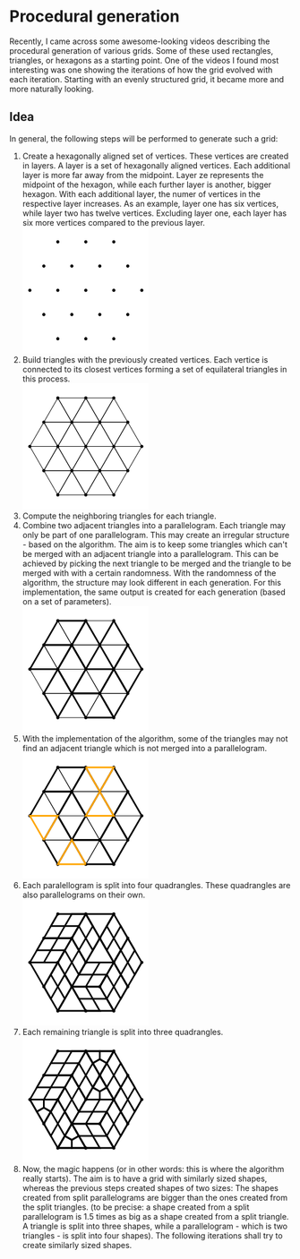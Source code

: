 # Procedural generation

Recently, I came across some awesome-looking videos describing the procedural generation of various grids. Some of these used rectangles, triangles, or hexagons as a starting point. One of the videos I found most interesting was one showing the iterations of how the grid evolved with each iteration. Starting with an evenly structured grid, it became more and more naturally looking. 

## Idea

In general, the following steps will be performed to generate such a grid:

1. Create a hexagonally aligned set of vertices. These vertices are created in layers. A layer is a set of hexagonally aligned vertices. Each additional layer is more far away from the midpoint. Layer ze represents the midpoint of the hexagon, while each further layer is 
   another, bigger hexagon. With each additional layer, the numer of vertices in the respective layer increases. As an example, layer one has six vertices, while layer two has twelve vertices. Excluding layer one, each layer has six more vertices compared to the previous layer.     
   ![Set of hexagonally aligned vertices in a set of layers](/example/010_vertices.png "Set of hexagonally aligned vertices in a set of layers")  
2. Build triangles with the previously created vertices. Each vertice is connected to its closest vertices forming a set of equilateral triangles in this process.    
   ![Triangles connecting the previously created vertices](/example/010_triangles.png "Triangles connecting the previously created vertices")  
3. Compute the neighboring triangles for each triangle.
4. Combine two adjacent triangles into a parallelogram. Each triangle may only be part of one parallelogram. This may create an irregular structure - based on the algorithm. The aim is to keep some triangles which can't be merged with an adjacent triangle into a parallelogram. This can be achieved by picking the next triangle to be merged and the triangle to be merged with with a certain randomness. With the randomness of the algorithm, the structure may look different in each generation. For this implementation, the same output is created for each generation (based on a set of parameters).     
   ![Parallelograms merging two triangles](/example/010_parallelogram.png "Parallelograms merging two triangles") 
5. With the implementation of the algorithm, some of the triangles may not find an adjacent triangle which is not merged into a parallelogram. 
    ![Unmerged triangles highlighted in orange color](/example/010_unmerged.png "Unmerged triangles highlighted in orange color") 
6. Each paralellogram is split into four quadrangles. These quadrangles are also parallelograms on their own.  
    ![Split parallelograms into 4 same-sized shapes](/example/010_patch-1.png "Split parallelograms into 4 same-sized shapes") 
7. Each remaining triangle is split into three quadrangles.  
   ![Split unmerged triangles into 3 same-sized shapes](/example/010_patch-2.png "Split unmerged triangles into 3 same-sized shapes")
8. Now, the magic happens (or in other words: this is where the algorithm really starts). The aim is to have a grid with similarly sized shapes, whereas the previous steps created shapes of two sizes: The shapes created from split parallelograms are bigger than the ones created from the split triangles. (to be precise: a shape created from a split parallelogram is 1.5 times as big as a shape created from a split triangle. A triangle is split into three shapes, while a parallelogram - which is two triangles - is split into four shapes).
   The following iterations shall try to create similarly sized shapes. 
